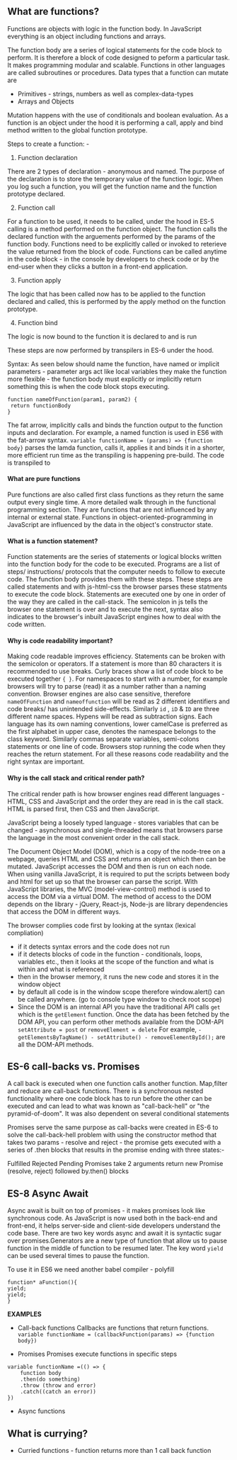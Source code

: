 ## What are functions?

Functions are objects with logic in the function body. In JavaScript everything is an object including functions and arrays.

The function body are a series of logical statements for the code block to perform. It is therefore a block of code designed to peform a particular task. It makes programming modular and scalable. Functions in other languages are called subroutines or procedures. Data types that a function can mutate are
 - Primitives - strings, numbers as well as complex-data-types
 - Arrays and Objects

Mutation happens with the use of conditionals and boolean evaluation. As a function is an object under the hood it is performing a call, apply and bind method written to the global function prototype.

Steps to create a function: - 

1. Function declaration 

There are 2 types of declaration - anonymous and named. The purpose of the declaration is to store the temporary value of the function logic. When you log such a function, you will get the function name and the function prototype declared.

2. Function call

For a function to be used, it needs to be called, under the hood in ES-5 calling is a method performed on the function object. The function calls the declared function with the arguements performed by the params of the function body. Functions need to be explicitly called or invoked to reterieve the value returned from the block of code. Functions can be called anytime in the code block - in the console by developers to check code or by the end-user when they clicks a button in a front-end application.

3. Function apply

The logic that has been called now has to be applied to the function declared and called, this is performed by the apply method on the function prototype.

4. Function bind

The logic is now bound to the function it is declared to and is run

These steps are now performed by transpilers in ES-6 under the hood. 

Syntax:
As seen below should name the function, have named or implicit parameters - parameter args act like local variables they make the function more flexible - the function body must explicitly or implicitly return something this is when the code block stops executing.

```
function nameOfFunction(param1, param2) {
 return functionBody
}
```

The fat arrow, implicitly calls and binds the function output to the function inputs and declaration. For example, a named function is used in ES6 with the fat-arrow syntax. ```variable functionName = (params) => {function body}``` parses the lamda function, calls it, applies it and binds it in a shorter, more efficient run time as the transpiling is happening pre-build. The code is transpiled to

#### What are pure functions
Pure functions are also called first class functions as they return the same output every single time. A more detailed walk through in the functional programming section. They are functions that are not  influenced by any internal or external state. Functions in object-oriented-programming in JavaScript are influenced by the data in the object's constructor state.

#### What is a function statement?
Function statements are the series of statements or logical blocks written into the function body for the code to be executed. Programs are a list of steps/ instructions/ protocols that the computer needs to follow to execute code. The function body provides them with these steps. These steps are called statements and with js-html-css the browser parses these statments to execute the code block. Statements are executed one by one in order of the way they are called in the call-stack. The semicolon in js tells the browser one statement is over and to execute the next, syntax also indicates to the browser's inbuilt JavaScript engines how to deal with the code written.

#### Why is code readability important?
Making code readable improves efficiency. Statements can be broken with the semicolon or operators. If a statement is more than 80 characters it is recommended to use breaks. Curly braces show a list of code block to be executed together ```{ }```. For namespaces to start with a number, for example browsers will try to parse (read) it as a number rather than a naming convention. Browser engines are also case sensitive, therefore ```nameOfFunction``` and ```nameoffunction``` will be read as 2 different identifiers and code breaks/ has unintended side-effects. Similarly ```id``` , ```iD``` & ```ID``` are three different name spaces. Hypens will be read as subtraction signs. Each language has its own naming conventions, lower camelCase is preferred as the first alphabet in upper case, denotes the namespace belongs to the class keyword. Similarly commas separate variables, semi-colons statements or one line of code. Browsers stop running the code when they reaches the return statement. For all these reasons code readability and the right syntax are important.

#### Why is the call stack and critical render path?

The critical render path is how browser engines read different languages - HTML, CSS and JavaScript and the order they are read in is the call stack. HTML is parsed first, then CSS and then JavaScript.

JavaScript being a loosely typed language - stores variables that can be changed - asynchronous and single-threaded means that browsers parse the language in the most convenient order in the call stack. 

The Document Object Model (DOM), which is a copy of the node-tree on a webpage,  queries HTML and CSS and returns an object which then can be mutated. JavaScript accesses the DOM and then is run on each node. When using vanilla JavaScript, it is required to put the scripts between body and html for set up so that the browser can parse the script. With JavaScript libraries, the MVC (model-view-control) method is used to access the DOM via a virtual DOM. The method of access to the DOM depends on the library - jQuery, React-js, Node-js are library dependencies that access the DOM in different ways.

The browser complies code first by looking at the syntax (lexical compliation)
- if it detects syntax errors and the code does not run
- if it detects blocks of code in the function - conditionals, loops, variables etc., then it looks at the scope of the function and what is within and what is referenced
- then in the browser memory, it runs the new code and stores it in the window object
- by default all code is in the window scope therefore window.alert() can be called anywhere. (go to console type window to check root scope)
- Since the DOM is an internal API you have the traditional API calls
```get``` which is the ```getElement``` function. Once the data has been fetched by the DOM API, you can perform other methods available from the DOM-API ```setAttribute = post``` or ```removeElement = delete``` For example, ```-getElementsByTagName() - setAttribute() - removeElementById();``` are all the DOM-API methods.

## ES-6 call-backs vs. Promises
A call back is executed when one function calls another function. Map,filter and reduce are call-back functions. There is a synchronous nested functionality where one code block has to run before the other can be executed and can lead to what was known as "call-back-hell" or "the pyramid-of-doom". It was also dependent on several conditional statements

Promises serve the same purpose as call-backs were created in ES-6 to solve the call-back-hell problem with using the constructor method that takes two params - resolve and reject - the promise gets executed with a series of .then blocks that results in the promise ending with three states:-

Fulfilled
Rejected
Pending
Promises take 2 arguments return new Promise (resolve, reject) followed by.then() blocks

## ES-8 Async Await
Async await is built on top of promises - it makes promises look like synchronous code. As JavaScript is now used both in the back-end and front-end, it helps server-side and client-side developers understand the code base. There are two key words async and await it is syntactic sugar over promises.Generators are a new type of function that allow us to pause function in the middle of function to be resumed later. The key word ```yield``` can be used several times to pause the function.

To use it in ES6 we need another babel compiler - polyfill

```
function* aFunction(){
yield;
yield;
}
```
**EXAMPLES**

- Call-back functions
Callbacks are functions that return functions.
```variable functionName = (callbackFunction(params) => {function body})```

- Promises
Promises execute functions in specific steps

``` 
variable functionName =(() => {
    function body
    .then(do something)
    .throw (throw and error)
    .catch((catch an error))
})

```
- Async functions


## What is currying?
- Curried functions - function returns more than 1 call back function

